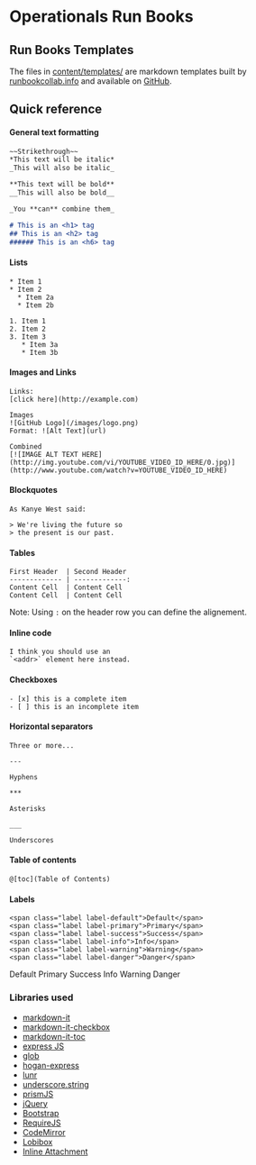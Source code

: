 # Operationals Run Books
## Run Books Templates
The files in [content/templates/](https://stash.corp.blablacar.com/projects/ADMIN/repos/ops-run-book/browse/content/templates/) are markdown templates built by [runbookcollab.info](http://runbookcollab.info/) and available on [GitHub](https://github.com/SkeltonThatcher/run-book-template).


## Quick reference

#### General text formatting

```markdown
~~Strikethrough~~
*This text will be italic*
_This will also be italic_

**This text will be bold**
__This will also be bold__

_You **can** combine them_

# This is an <h1> tag
## This is an <h2> tag
###### This is an <h6> tag
```

#### Lists

```
* Item 1
* Item 2
  * Item 2a
  * Item 2b

1. Item 1
2. Item 2
3. Item 3
   * Item 3a
   * Item 3b
```

#### Images and Links

```
Links:
[click here](http://example.com)

Images
![GitHub Logo](/images/logo.png)
Format: ![Alt Text](url)

Combined
[![IMAGE ALT TEXT HERE](http://img.youtube.com/vi/YOUTUBE_VIDEO_ID_HERE/0.jpg)](http://www.youtube.com/watch?v=YOUTUBE_VIDEO_ID_HERE)
```

#### Blockquotes
```
As Kanye West said:

> We're living the future so
> the present is our past.
```

#### Tables

```
First Header  | Second Header
------------- | -------------:
Content Cell  | Content Cell
Content Cell  | Content Cell
```
Note: Using `:` on the header row you can define the alignement.

#### Inline code
```
I think you should use an
`<addr>` element here instead.
```

#### Checkboxes
```
- [x] this is a complete item
- [ ] this is an incomplete item
```

#### Horizontal separators

```
Three or more...

---

Hyphens

***

Asterisks

___

Underscores
```

#### Table of contents

```
@[toc](Table of Contents)
```


#### Labels
```markup
<span class="label label-default">Default</span>
<span class="label label-primary">Primary</span>
<span class="label label-success">Success</span>
<span class="label label-info">Info</span>
<span class="label label-warning">Warning</span>
<span class="label label-danger">Danger</span>
```

<span class="label label-default">Default</span>
<span class="label label-primary">Primary</span>
<span class="label label-success">Success</span>
<span class="label label-info">Info</span>
<span class="label label-warning">Warning</span>
<span class="label label-danger">Danger</span>


### Libraries used

- [markdown-it](https://github.com/markdown-it/markdown-it)
- [markdown-it-checkbox](https://github.com/mcecot/markdown-it-checkbox)
- [markdown-it-toc](https://github.com/samchrisinger/markdown-it-toc)
- [express JS](http://expressjs.com/)
- [glob](https://www.npmjs.com/package/glob)
- [hogan-express](https://github.com/vol4ok/hogan-express)
- [lunr](http://lunrjs.com/)
- [underscore.string](https://github.com/epeli/underscore.string)
- [prismJS](http://prismjs.com/)
- [jQuery](http://jquery.com)
- [Bootstrap](http://getbootstrap.com/)
- [RequireJS](http://requirejs.org/)
- [CodeMirror](https://codemirror.net/)
- [Lobibox](http://lobianijs.com/site/lobibox)
- [Inline Attachment](http://git.razko.nl/InlineAttachment)
